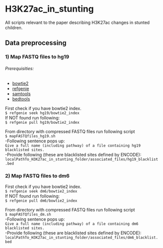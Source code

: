 # H3K27ac_in_stunting
All scripts relevant to the paper describing H3K27ac changes in stunted children.

## Data preprocessing
### 1) Map FASTQ files to hg19
###### Prerequisities:
+ [bowtie2](http://bowtie-bio.sourceforge.net/bowtie2/index.shtml)
+ [refgenie](http://refgenie.databio.org/en/latest/)
+ [samtools](http://www.htslib.org/)
+ [bedtools](https://bedtools.readthedocs.io/en/latest/index.html)

First check if you have bowtie2 index.\
`$ refgenie seek hg19/bowtie2_index`\
If NOT found run following: \
`$ refgenie pull hg19/bowtie2_index` 

From directory with compressed FASTQ files run following script\
`$ mapFASTQfiles_hg19.sh `\
-Following sentence pops up:\
`Give a full name (including pathway) of a file containing hg19 blacklisted sites.`\
-Provide following (these are blacklisted sites defined by ENCODE):\
`localPathTo_H3K27ac_in_stunting_folder/associated_files/hg19_blacklist.bed`

### 2) Map FASTQ files to dm6
First check if you have bowtie2 index.\
`$ refgenie seek dm6/bowtie2_index`\
If NOT found run following: \
`$ refgenie pull dm6/bowtie2_index` 

From directory with compressed FASTQ files run following script\
`$ mapFASTQfiles_dm.sh `\
-Following sentence pops up:\
`Give a full name (including pathway) of a file containing dm6 blacklisted sites.`\
-Provide following (these are blacklisted sites defined by ENCODE):\
`localPathTo_H3K27ac_in_stunting_folder/associated_files/dm6_blacklist.bed`
